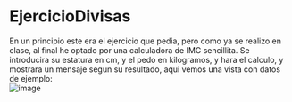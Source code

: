 # EjercicioDivisas
En un principio este era el ejercicio que pedia, pero como ya se realizo en clase, al final he optado por una calculadora de IMC sencillita. Se introducira su estatura en cm, y el pedo en kilogramos, y hara el calculo, y mostrara un mensaje segun su resultado, aqui vemos una vista 
con datos de ejemplo: <br>
![image](https://user-images.githubusercontent.com/91024077/161255801-51fe7d76-af0e-4578-bab6-82add859faa7.png)


